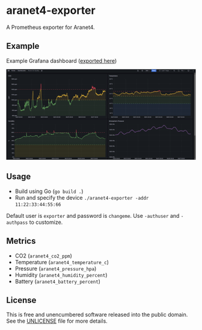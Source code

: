 # aranet4-exporter

A Prometheus exporter for Aranet4.

## Example

Example Grafana dashboard ([exported here](grafana.json))

![example.png](example.png)

## Usage

* Build using Go (`go build .`)
* Run and specify the device `./aranet4-exporter -addr 11:22:33:44:55:66`

Default user is `exporter` and password is `changeme`. Use `-authuser` and `-authpass` to customize.

## Metrics

* CO2 (`aranet4_co2_ppm`)
* Temperature (`aranet4_temperature_c`)
* Pressure (`aranet4_pressure_hpa`)
* Humidity (`aranet4_humidity_percent`)
* Battery (`aranet4_battery_percent`)

## License

This is free and unencumbered software released into the public domain. See the [UNLICENSE](UNLICENSE) file for more details.